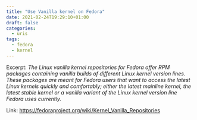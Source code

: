 ```yaml
---
title: "Use Vanilla kernel on Fedora"
date: 2021-02-24T19:29:10+01:00
draft: false
categories:
  - uris
tags:
  - fedora
  - kernel
---
```


Excerpt: *The Linux vanilla kernel repositories for Fedora offer RPM packages containing vanilla builds of different Linux kernel version lines. These packages are meant for Fedora users that want to access the latest Linux kernels quickly and comfortably; either the latest mainline kernel, the latest stable kernel or a vanilla variant of the Linux kernel version line Fedora uses currently.*

Link: https://fedoraproject.org/wiki/Kernel_Vanilla_Repositories

<!---
vim: set spell spelllang=en:
-->
